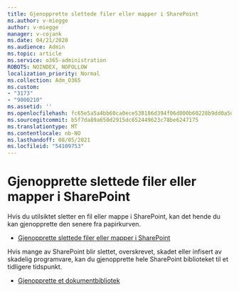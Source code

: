 ```yaml
---
title: Gjenopprette slettede filer eller mapper i SharePoint
ms.author: v-miegge
author: v-miegge
manager: v-cojank
ms.date: 04/21/2020
ms.audience: Admin
ms.topic: article
ms.service: o365-administration
ROBOTS: NOINDEX, NOFOLLOW
localization_priority: Normal
ms.collection: Adm_O365
ms.custom:
- "3173"
- "9000210"
ms.assetid: ''
ms.openlocfilehash: fc65e5a5a4bb60ca0ece538186d394f06d000b60228b9dd0a5dfe0b7f0e7ad0d
ms.sourcegitcommit: b5f7da89a650d2915dc652449623c78be6247175
ms.translationtype: MT
ms.contentlocale: nb-NO
ms.lasthandoff: 08/05/2021
ms.locfileid: "54109753"
---
```

# <a name="restore-deleted-files-or-folders-in-sharepoint"></a>Gjenopprette slettede filer eller mapper i SharePoint

Hvis du utilsiktet sletter en fil eller mappe i SharePoint, kan det hende du kan gjenopprette den senere fra papirkurven.

* [Gjenopprette slettede filer eller mapper i SharePoint](https://support.microsoft.com/office/restore-items-in-the-recycle-bin-that-were-deleted-from-sharepoint-or-teams-6df466b6-55f2-4898-8d6e-c0dff851a0be)

Hvis mange av SharePoint blir slettet, overskrevet, skadet eller infisert av skadelig programvare, kan du gjenopprette hele SharePoint biblioteket til et tidligere tidspunkt.

* [Gjenopprette et dokumentbibliotek](https://support.office.com/article/restore-a-document-library-317791c3-8bd0-4dfd-8254-3ca90883d39a)